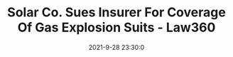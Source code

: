 ---
"title": "Solar Co. Sues Insurer For Coverage Of Gas Explosion Suits - Law360"
"date": "2021-9-28 23:30:0"
"feed_name": "GOOGLENEWSDRILLING"
"feed_website": "https://news.google.com/search?q=drilling%2Bincident&hl=en-US&gl=US&ceid=US:en"
"feed_rss": "https://news.google.com/rss/search?q=drilling%2Bincident&hl=en-US&gl=US&ceid=US:en"
"link": "https://www.law360.com/california/articles/1425852/solar-co-sues-insurer-for-coverage-of-gas-explosion-suits"
"source": "{'href': 'https://www.law360.com', 'title': 'Law360'}"
"file": "_posts/2021-1-1-ccb363dc00cf48e7cba7f503a77dde63310b910d.md"
"accident": "1"
"drilling": "1"
"dead": "0"
"injured": "0"
"arrested": "0"
"where": "unknown site"
"causes": "unknown"
"place": "unknown place"
---